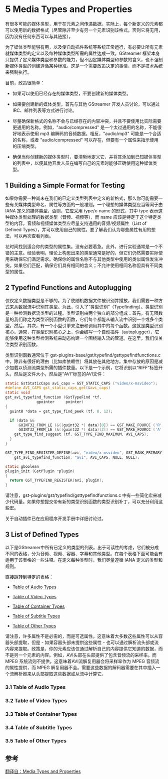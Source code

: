 # 5 Media Types and Properties

有很多可能的媒体类型，用于在元素之间传递数据。实际上，每个新定义的元素都可以使用新的数据格式（尽管除非至少有另一个元素识别该格式，否则它将无用，因为没有任何东西可以与其链接）。

为了媒体类型能够有用，以及使自动插件系统等系统正常运行，有必要让所有元素就媒体类型的定义以及每种媒体类型所需的属性达成一致。GStreamer 框架本身只提供了定义媒体类型和参数的能力，但不固定媒体类型和参数的含义，也不强制新媒体类型的创建遵循某种标准。这是一个需要政策决定的事情，而不是技术系统来强制执行。

目前，政策很简单：

- 如果可以使用已经存在的媒体类型，不要创建新的媒体类型。

- 如果要创建新的媒体类型，首先与其他 GStreamer 开发人员讨论，可以通过 IRC、邮件列表等方式进行讨论。

- 尽量确保新格式的名称不会与已经存在的内容冲突，并且不要使用比实际需要更通用的名称。例如，"audio/compressed" 是一个太过通用的名称，不能很好地表示使用 mp3 编解码的音频数据。相反，"audio/mp3" 可能是一个合适的名称，或者 "audio/compressed" 可以存在，但要有一个属性来指示使用的压缩类型。

- 确保当你创建新的媒体类型时，要清晰地定义它，并将其添加到已知媒体类型的列表中，以便其他开发人员在编写自己的元素时能够正确使用这种媒体类型。

## 1 Building a Simple Format for Testing

如果你需要一种尚未在我们的已定义类型列表中定义的新格式，那么你可能需要一些有关媒体类型命名、属性等方面的一般准则。一个理想的媒体类型应当等同于由 IANA 定义的媒体类型，否则，它应采用 type/x-name 的形式，其中 type 表示这种媒体类型处理的数据类型（音频、视频等），而 name 应该是特定于这个特定类型的内容。音频和视频媒体类型应尽量支持通用的音频/视频属性（List of Defined Types），并可以使用自己的属性。要了解我们认为哪些属性有用的想法，可以再次查看列表。

花时间找到适合你的类型的属性集。没有必要着急。此外，进行实验通常是一个不错的主意。经验表明，理论上构思出来的类型通常是好的，但它们仍然需要实际使用来确保它们满足需求。确保你的属性名称不与其他类型中使用的类似属性发生冲突。如果它们匹配，确保它们具有相同的含义；不允许使用相同名称但具有不同类型的属性。

## 2 Typefind Functions and Autoplugging

仅仅定义数据类型是不够的。为了使随机数据文件被识别并播放，我们需要一种方式来从数据流中识别其类型。为此，引入了“类型识别”（Typefinding）。类型识别是一种检测数据流类型的过程。类型识别由两个独立的部分组成：首先，有无限数量的我们称之为类型识别函数的函数，它们每个都能从输入流中识别一个或多个类型。然后，其次，有一个小型引擎来注册和调用其中的每个函数。这就是类型识别核心。通常，在类型识别核心之上，你会编写一个自动插件（autoplugger），它能够使用这种类型检测系统来动态构建一个围绕输入流的管道。在这里，我们仅关注类型识别函数。

类型识别函数通常位于 gst-plugins-base/gst/typefind/gsttypefindfunctions.c 中，除非有很好的理由（比如库依赖性）将其放在其他地方。集中存放的原因是减少加载以侦测流类型所需的插件数量。以下是一个示例，它将识别以“RIFF”标签开头，然后是文件大小，然后是“AVI”标签的AVI文件：

```c
static GstStaticCaps avi_caps = GST_STATIC_CAPS ("video/x-msvideo");
#define AVI_CAPS gst_static_caps_get(&avi_caps)
static void
gst_avi_typefind_function (GstTypeFind *tf,
              gpointer     pointer)
{
  guint8 *data = gst_type_find_peek (tf, 0, 12);

  if (data &&
      GUINT32_FROM_LE (&((guint32 *) data)[0]) == GST_MAKE_FOURCC ('R','I','F','F') &&
      GUINT32_FROM_LE (&((guint32 *) data)[2]) == GST_MAKE_FOURCC ('A','V','I',' ')) {
    gst_type_find_suggest (tf, GST_TYPE_FIND_MAXIMUM, AVI_CAPS);
  }
}

GST_TYPE_FIND_REGISTER_DEFINE(avi, "video/x-msvideo", GST_RANK_PRIMARY,
    gst_avi_typefind_function, "avi", AVI_CAPS, NULL, NULL);

static gboolean
plugin_init (GstPlugin *plugin)
{
  return GST_TYPEFIND_REGISTER(avi, plugin);
}
```

请注意，gst-plugins/gst/typefind/gsttypefindfunctions.c 中有一些简化宏来减少代码量。如果你想提交带有新的类型识别函数的类型识别补丁，可以充分利用这些宏。

关于自动插件已在应用程序开发手册中详细讨论过。

## 3 List of Defined Types

以下是GStreamer中所有已定义的类型的列表。出于可读性的考虑，它们被分成不同的表格，分为音频、视频、容器、字幕和其他类型。在每个表格下面可能会有适用于该表格的一些注释。在定义每种类型时，我们尽量遵循 IANA 定义的类型和规则。

直接跳转到特定的表格：

- [Table of Audio Types](https://gstreamer.freedesktop.org/documentation/plugin-development/advanced/media-types.html?gi-language=c#table-of-audio-types)

- [Table of Video Types](https://gstreamer.freedesktop.org/documentation/plugin-development/advanced/media-types.html?gi-language=c#table-of-video-types)

- [Table of Container Types](https://gstreamer.freedesktop.org/documentation/plugin-development/advanced/media-types.html?gi-language=c#table-of-container-types)

- [Table of Subtitle Types](https://gstreamer.freedesktop.org/documentation/plugin-development/advanced/media-types.html?gi-language=c#table-of-subtitle-types)

- [Table of Other Types](https://gstreamer.freedesktop.org/documentation/plugin-development/advanced/media-types.html?gi-language=c#table-of-other-types)

请注意，许多属性不是必需的，而是可选属性。这意味着大多数这些属性可以从容器头部提取，但是 - 如果容器头部未提供这些属性 - 也可以通过解析流头部或流内容来提取。政策是，你的元素应该仅通过解析自己的内容提供它知道的数据，而不是另一个元素的内容。例如，AVI头部在头部提供了包含音频流的采样率。而 MPEG 系统流则不提供。这意味着AVI流解复用器会将采样率作为 MPEG 音频流的属性提供，而 MPEG 解复用器不会。需要这些数据的解码器需要在其中插入一个流解析器来从头部提取这些数据或从流中计算它。

### 3.1 Table of Audio Types

### 3.2 Table of Video Types

### 3.3 Table of Container Types

### 3.4 Table of Subtitle Types

### 3.5 Table of Other Types

## 参考
[翻译自：Media Types and Properties](https://gstreamer.freedesktop.org/documentation/plugin-development/advanced/media-types.html?gi-language=c#media-types-and-properties)
